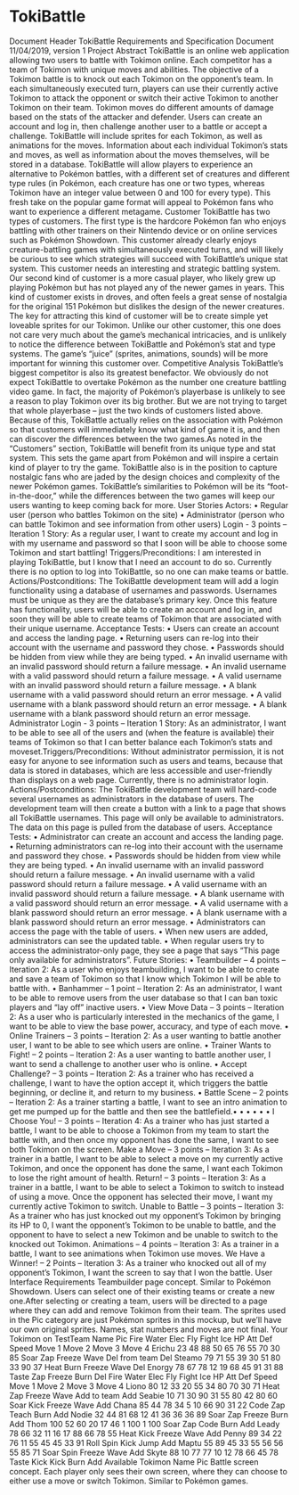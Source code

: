 # TokiBattle

Document Header
TokiBattle
Requirements and Specification Document
11/04/2019, version 1
Project Abstract
TokiBattle is an online web application allowing two users to battle with Tokimon online. Each
competitor has a team of Tokimon with unique moves and abilities. The objective of a Tokimon
battle is to knock out each Tokimon on the opponent’s team. In each simultaneously executed
turn, players can use their currently active Tokimon to attack the opponent or switch their active
Tokimon to another Tokimon on their team. Tokimon moves do different amounts of damage
based on the stats of the attacker and defender. Users can create an account and log in, then
challenge another user to a battle or accept a challenge. TokiBattle will include sprites for each
Tokimon, as well as animations for the moves. Information about each individual Tokimon’s
stats and moves, as well as information about the moves themselves, will be stored in a database.
TokiBattle will allow players to experience an alternative to Pokémon battles, with a different set
of creatures and different type rules (in Pokémon, each creature has one or two types, whereas
Tokimon have an integer value between 0 and 100 for every type). This fresh take on the popular
game format will appeal to Pokémon fans who want to experience a different metagame.
Customer
TokiBattle has two types of customers. The first type is the hardcore Pokémon fan who enjoys
battling with other trainers on their Nintendo device or on online services such as Pokémon
Showdown. This customer already clearly enjoys creature-battling games with simultaneously
executed turns, and will likely be curious to see which strategies will succeed with TokiBattle’s
unique stat system. This customer needs an interesting and strategic battling system.
Our second kind of customer is a more casual player, who likely grew up playing Pokémon but
has not played any of the newer games in years. This kind of customer exists in droves, and often
feels a great sense of nostalgia for the original 151 Pokémon but dislikes the design of the newer
creatures. The key for attracting this kind of customer will be to create simple yet loveable
sprites for our Tokimon. Unlike our other customer, this one does not care very much about the
game’s mechanical intricacies, and is unlikely to notice the difference between TokiBattle and
Pokémon’s stat and type systems. The game’s “juice” (sprites, animations, sounds) will be more
important for winning this customer over.
Competitive Analysis
TokiBattle’s biggest competitor is also its greatest benefactor. We obviously do not expect
TokiBattle to overtake Pokémon as the number one creature battling video game. In fact, the
majority of Pokémon’s playerbase is unlikely to see a reason to play Tokimon over its big
brother. But we are not trying to target that whole playerbase – just the two kinds of customers
listed above. Because of this, TokiBattle actually relies on the association with Pokémon so that
customers will immediately know what kind of game it is, and then can discover the differences
between the two games.As noted in the “Customers” section, TokiBattle will benefit from its unique type and stat
system. This sets the game apart from Pokémon and will inspire a certain kind of player to try
the game. TokiBattle also is in the position to capture nostalgic fans who are jaded by the design
choices and complexity of the newer Pokémon games.
TokiBattle’s similarities to Pokémon will be its “foot-in-the-door,” while the differences between
the two games will keep our users wanting to keep coming back for more.
User Stories
Actors:
• Regular user (person who battles Tokimon on the site)
• Administrator (person who can battle Tokimon and see information from other users)
Login - 3 points – Iteration 1
Story: As a regular user, I want to create my account and log in with my username and password
so that I soon will be able to choose some Tokimon and start battling!
Triggers/Preconditions: I am interested in playing TokiBattle, but I know that I need an
account to do so. Currently there is no option to log into TokiBattle, so no one can make teams
or battle.
Actions/Postconditions: The TokiBattle development team will add a login functionality using a
database of usernames and passwords. Usernames must be unique as they are the database’s
primary key. Once this feature has functionality, users will be able to create an account and log
in, and soon they will be able to create teams of Tokimon that are associated with their unique
username.
Acceptance Tests:
• Users can create an account and access the landing page.
• Returning users can re-log into their account with the username and password they chose.
• Passwords should be hidden from view while they are being typed.
• An invalid username with an invalid password should return a failure message.
• An invalid username with a valid password should return a failure message.
• A valid username with an invalid password should return a failure message.
• A blank username with a valid password should return an error message.
• A valid username with a blank password should return an error message.
• A blank username with a blank password should return an error message.
Administrator Login - 3 points – Iteration 1
Story: As an administrator, I want to be able to see all of the users and (when the feature is
available) their teams of Tokimon so that I can better balance each Tokimon’s stats and moveset.Triggers/Preconditions: Without administrator permission, it is not easy for anyone to see
information such as users and teams, because that data is stored in databases, which are less
accessible and user-friendly than displays on a web page. Currently, there is no administrator
login.
Actions/Postconditions: The TokiBattle development team will hard-code several usernames as
administrators in the database of users. The development team will then create a button with a
link to a page that shows all TokiBattle usernames. This page will only be available to
administrators. The data on this page is pulled from the database of users.
Acceptance Tests:
• Administrator can create an account and access the landing page.
• Returning administrators can re-log into their account with the username and password
they chose.
• Passwords should be hidden from view while they are being typed.
• An invalid username with an invalid password should return a failure message.
• An invalid username with a valid password should return a failure message.
• A valid username with an invalid password should return a failure message.
• A blank username with a valid password should return an error message.
• A valid username with a blank password should return an error message.
• A blank username with a blank password should return an error message.
• Administrators can access the page with the table of users.
• When new users are added, administrators can see the updated table.
• When regular users try to access the administrator-only page, they see a page that says
“This page only available for administrators”.
Future Stories:
• Teambuilder – 4 points – Iteration 2: As a user who enjoys teambuilding, I want to be
able to create and save a team of Tokimon so that I know which Tokimon I will be able
to battle with.
• Banhammer – 1 point – Iteration 2: As an administrator, I want to be able to remove
users from the user database so that I can ban toxic players and “lay off” inactive users.
• View Move Data – 3 points – Iteration 2: As a user who is particularly interested in the
mechanics of the game, I want to be able to view the base power, accuracy, and type of
each move.
• Online Trainers – 3 points – Iteration 2: As a user wanting to battle another user, I
want to be able to see which users are online.
• Trainer Wants to Fight! – 2 points – Iteration 2: As a user wanting to battle another
user, I want to send a challenge to another user who is online.
• Accept Challenge? – 3 points – Iteration 2: As a trainer who has received a challenge,
I want to have the option accept it, which triggers the battle beginning, or decline it, and
return to my business.
• Battle Scene – 2 points – Iteration 2: As a trainer starting a battle, I want to see an intro
animation to get me pumped up for the battle and then see the battlefield.•
•
•
•
•
•
I Choose You! – 3 points – Iteration 4: As a trainer who has just started a battle, I want
to be able to choose a Tokimon from my team to start the battle with, and then once my
opponent has done the same, I want to see both Tokimon on the screen.
Make a Move – 3 points – Iteration 3: As a trainer in a battle, I want to be able to select
a move on my currently active Tokimon, and once the opponent has done the same, I
want each Tokimon to lose the right amount of health.
Return! – 3 points – Iteration 3: As a trainer in a battle, I want to be able to select a
Tokimon to switch to instead of using a move. Once the opponent has selected their
move, I want my currently active Tokimon to switch.
Unable to Battle – 3 points – Iteration 3: As a trainer who has just knocked out my
opponent’s Tokimon by bringing its HP to 0, I want the opponent’s Tokimon to be unable
to battle, and the opponent to have to select a new Tokimon and be unable to switch to
the knocked out Tokimon.
Animations – 4 points – Iteration 3: As a trainer in a battle, I want to see animations
when Tokimon use moves.
We Have a Winner! – 2 Points – Iteration 3: As a trainer who knocked out all of my
opponent’s Tokimon, I want the screen to say that I won the battle.
User Interface Requirements
Teambuilder page concept. Similar to Pokémon Showdown. Users can select one of their
existing teams or create a new one.After selecting or creating a team, users will be directed to a page where they can add and
remove Tokimon from their team. The sprites used in the Pic category are just Pokémon sprites
in this mockup, but we’ll have our own original sprites. Names, stat numbers and moves are not
final.
Your Tokimon on TestTeam
Name
Pic
Fire Water Elec Fly Fight Ice HP Att Def Speed Move
1 Move
2 Move
3 Move
4 Erichu 23 48 88 50 65 76 55 70 30 85 Soar Zap Freeze Wave Del
from
team
Del
Steamo 79 71 55 39 30 51 80 33 90 37 Heat Burn Freeze Wave Del
Enorgy 78 67 78 12 19 68 45 91 31 88 Taste Zap Freeze Burn Del
Fire Water Elec Fly Fight Ice HP Att Def Speed Move
1 Move
2 Move
3 Move
4 Liono 80 12 33 20 55 34 80 70 30 71 Heat Zap Freeze Wave Add
to
team
Add
Seabie 10 71 30 90 31 55 80 42 80 60 Soar Kick Freeze Wave Add
Chana 85 44 78 34 5 10 66 90 31 22 Code Zap Teach Burn Add
Nodie 32 44 81 68 12 41 36 36 36 89 Soar Zap Freeze Burn Add
Thom 100 52 60 20 17 46 1 100 1 100 Soar Zap Code Burn Add
Leady 78 66 32 11 16 17 88 66 78 55 Heat Kick Freeze Wave Add
Penny 89 34 22 76 11 55 45 45 33 91 Roll Spin Kick Jump Add
Maptu 55 89 45 33 55 56 56 55 85 71 Soar Spin Freeze Wave Add
Skyte 88 10 77 77 10 12 78 66 45 78 Taste Kick Kick Burn Add
Available Tokimon
Name
Pic
Battle screen concept. Each player only sees their own screen, where they can choose to either
use a move or switch Tokimon. Similar to Pokémon games.
